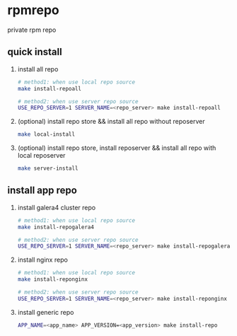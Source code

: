 # rpmrepo
private rpm repo

## quick install

1. install all repo
    
    ```bash
    # method1: when use local repo source
    make install-repoall

    # method2: when use server repo source
    USE_REPO_SERVER=1 SERVER_NAME=<repo_server> make install-repoall
    ```

2. (optional) install repo store && install all repo without reposerver
    
    ```bash
    make local-install
    ```

3. (optional) install repo store, install reposerver && install all repo with local reposerver

    ```bash
    make server-install
    ```

## install app repo

1. install galera4 cluster repo
    
    ```bash
    # method1: when use local repo source
    make install-repogalera4

    # method2: when use server repo source
    USE_REPO_SERVER=1 SERVER_NAME=<repo_server> make install-repogalera4
    ```

2. install nginx repo
     ```bash
    # method1: when use local repo source
    make install-reponginx

    # method2: when use server repo source
    USE_REPO_SERVER=1 SERVER_NAME=<repo_server> make install-reponginx
    ```


3.  install generic repo
    
    ```bash
    APP_NAME=<app_name> APP_VERSION=<app_version> make install-repo
    ```

